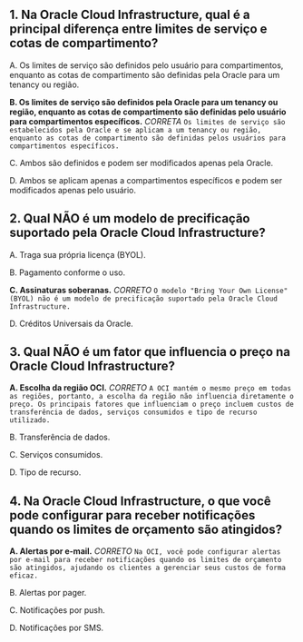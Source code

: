 ## 1. Na Oracle Cloud Infrastructure, qual é a principal diferença entre limites de serviço e cotas de compartimento?

A. Os limites de serviço são definidos pelo usuário para compartimentos, enquanto as cotas de compartimento são definidas pela Oracle para um tenancy ou região.

**B. Os limites de serviço são definidos pela Oracle para um tenancy ou região, enquanto as cotas de compartimento são definidas pelo usuário para compartimentos específicos.** *CORRETA*
`Os limites de serviço são estabelecidos pela Oracle e se aplicam a um tenancy ou região, enquanto as cotas de compartimento são definidas pelos usuários para compartimentos específicos.`

C. Ambos são definidos e podem ser modificados apenas pela Oracle.

D. Ambos se aplicam apenas a compartimentos específicos e podem ser modificados apenas pelo usuário.

## 2. Qual NÃO é um modelo de precificação suportado pela Oracle Cloud Infrastructure?

A. Traga sua própria licença (BYOL).

B. Pagamento conforme o uso.

**C. Assinaturas soberanas.** *CORRETO*
`O modelo "Bring Your Own License" (BYOL) não é um modelo de precificação suportado pela Oracle Cloud Infrastructure.`

D. Créditos Universais da Oracle.

## 3. Qual NÃO é um fator que influencia o preço na Oracle Cloud Infrastructure?

**A. Escolha da região OCI.** *CORRETO*
`A OCI mantém o mesmo preço em todas as regiões, portanto, a escolha da região não influencia diretamente o preço. Os principais fatores que influenciam o preço incluem custos de transferência de dados, serviços consumidos e tipo de recurso utilizado.`

B. Transferência de dados.

C. Serviços consumidos.

D. Tipo de recurso.

## 4. Na Oracle Cloud Infrastructure, o que você pode configurar para receber notificações quando os limites de orçamento são atingidos?

**A. Alertas por e-mail.** *CORRETO*
`Na OCI, você pode configurar alertas por e-mail para receber notificações quando os limites de orçamento são atingidos, ajudando os clientes a gerenciar seus custos de forma eficaz.`

B. Alertas por pager.

C. Notificações por push.

D. Notificações por SMS.
